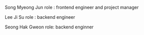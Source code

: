 Song Myeong Jun
role : frontend engineer and project manager

Lee Ji Su
role : backend engineer

Seong Hak Gweon
role: backend enginner
